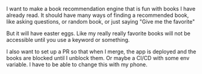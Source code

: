 I want to make a book recommendation engine that is fun with books I have already read. It should have many ways of finding a recommended book, like asking questions, or random book, or just saying "Give me the favorite"

But it will have easter eggs. Like my really really favorite books will not be accessible until you use a keyword or something. 

I also want to set up a PR so that when I merge, the app is deployed and the books are blocked until I unblock them. Or maybe a CI/CD with some env variable. I have to be able to change this with my phone.

